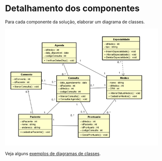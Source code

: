 # Detalhamento dos componentes

Para cada componente da solução, elaborar um diagrama de classes.


![](DiagramaClasse.png)


Veja alguns [exemplos de diagramas de classes](http://www.itmeyer.at/umlet/uml2/travelDetailDiagram.html).
